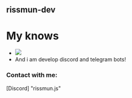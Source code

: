 ## rissmun-dev

# My knows
- ![](https://skillicons.dev/icons?i=js,ts,html,css,go,react,php,coffeescript,c,cs,cpp,docker,django,electron,fastapi,flask,neovim,py,rust,sqlite,vscode,visualstudio&theme=dark)
- And i am develop discord and telegram bots!
  
### Contact with me: 
[Discord] "rissmun.js"
